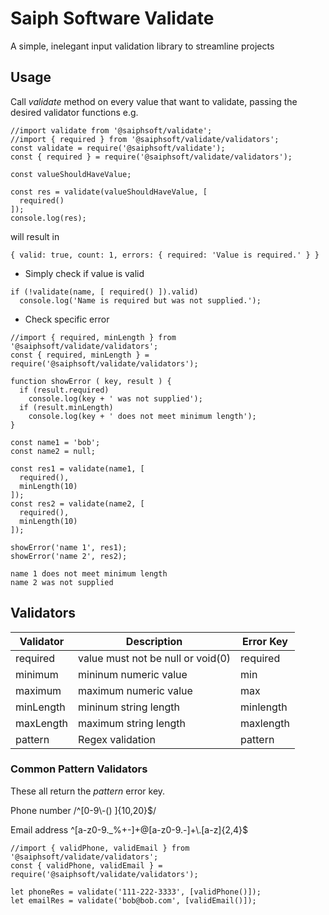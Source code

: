 # Saiph Software Validate
A simple, inelegant input validation library to streamline projects

## Usage
Call *validate* method on every value that want to validate, passing the desired validator functions
e.g.
```
//import validate from '@saiphsoft/validate';
//import { required } from '@saiphsoft/validate/validators';
const validate = require('@saiphsoft/validate');
const { required } = require('@saiphsoft/validate/validators');

const valueShouldHaveValue;

const res = validate(valueShouldHaveValue, [
  required()
]);
console.log(res);
```

will result in
```
{ valid: true, count: 1, errors: { required: 'Value is required.' } }
```

- Simply check if value is valid
```
if (!validate(name, [ required() ]).valid)
  console.log('Name is required but was not supplied.');
```

- Check specific error
```
//import { required, minLength } from '@saiphsoft/validate/validators';
const { required, minLength } = require('@saiphsoft/validate/validators');

function showError ( key, result ) {
  if (result.required)
    console.log(key + ' was not supplied');
  if (result.minLength)
    console.log(key + ' does not meet minimum length');
}

const name1 = 'bob';
const name2 = null;

const res1 = validate(name1, [
  required(),
  minLength(10)
]);
const res2 = validate(name2, [
  required(),
  minLength(10)
]);

showError('name 1', res1);
showError('name 2', res2);
```

```
name 1 does not meet minimum length
name 2 was not supplied
```

## Validators

|Validator|Description|Error Key|
|---------|-----------|---------|
|required|value must not be null or void(0)|required|
|minimum|mininum numeric value|min|
|maximum|maximum numeric value|max|
|minLength|mininum string length|minlength|
|maxLength|maximum string length|maxlength|
|pattern|Regex validation|pattern|

### Common Pattern Validators
These all return the *pattern* error key.

Phone number /^[0-9\\-() ]{10,20}$/

Email address ^\[a-z0-9._%+-]+@\[a-z0-9.-]+\\.\[a-z]{2,4}$

```
//import { validPhone, validEmail } from '@saiphsoft/validate/validators';
const { validPhone, validEmail } = require('@saiphsoft/validate/validators');

let phoneRes = validate('111-222-3333', [validPhone()]);
let emailRes = validate('bob@bob.com', [validEmail()]);
```